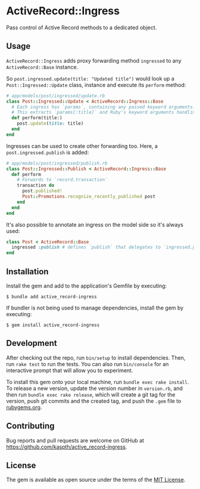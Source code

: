 # ActiveRecord::Ingress

Pass control of Active Record methods to a dedicated object.

## Usage

`ActiveRecord::Ingress` adds proxy forwarding method `ingressed` to any `ActiveRecord::Base` instance.

So `post.ingressed.update(title: "Updated title")` would look up a `Post::Ingressed::Update` class, instance and execute its `perform` method:

```ruby
# app/models/post/ingressed/update.rb
class Post::Ingressed::Update < ActiveRecord::Ingress::Base
  # Each ingress has `params`, containing any passed keyword arguments.
  # This extracts `params[:title]` and Ruby's keyword arguments handling will prevent accepting other arguments.
  def perform(title:)
    post.update(title: title)
  end
end
```

Ingresses can be used to create other forwarding too. Here, a `post.ingressed.publish` is added:

```ruby
# app/models/post/ingressed/publish.rb
class Post::Ingressed::Publish < ActiveRecord::Ingress::Base
  def perform
    # Forwards to `record.transaction`
    transaction do
      post.published!
      Post::Promotions.recognize_recently_published post
    end
  end
end
```

It's also possible to annotate an ingress on the model side so it's always used:

```ruby
class Post < ActiveRecord::Base
  ingressed :publish # defines `publish` that delegates to `ingressed.publish`
end
```

## Installation

Install the gem and add to the application's Gemfile by executing:

    $ bundle add active_record-ingress

If bundler is not being used to manage dependencies, install the gem by executing:

    $ gem install active_record-ingress

## Development

After checking out the repo, run `bin/setup` to install dependencies. Then, run `rake test` to run the tests. You can also run `bin/console` for an interactive prompt that will allow you to experiment.

To install this gem onto your local machine, run `bundle exec rake install`. To release a new version, update the version number in `version.rb`, and then run `bundle exec rake release`, which will create a git tag for the version, push git commits and the created tag, and push the `.gem` file to [rubygems.org](https://rubygems.org).

## Contributing

Bug reports and pull requests are welcome on GitHub at https://github.com/kaspth/active_record-ingress.

## License

The gem is available as open source under the terms of the [MIT License](https://opensource.org/licenses/MIT).
